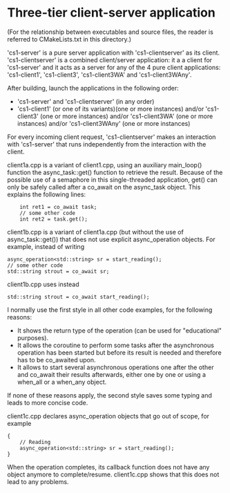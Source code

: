 # Three-tier client-server application

(For the relationship between executables and source files, the reader is referred to CMakeLists.txt in this directory.)

'cs1-server' is a pure server application with 'cs1-clientserver' as its client.
'cs1-clientserver' is a combined client/server application: it a a client for 'cs1-server' and it acts as a server for any of the 4 pure client applications: 'cs1-client1', 'cs1-client3', 'cs1-client3WA' and 'cs1-client3WAny'.

After building, launch the applications in the following order:

* 'cs1-server' and 'cs1-clientserver' (in any order)
* 'cs1-client1' (or one of its variants)(one or more instances) and/or 'cs1-client3' (one or more instances) and/or 'cs1-client3WA' (one or more instances) and/or 'cs1-client3WAny' (one or more instances)

For every incoming client request, 'cs1-clientserver' makes an interaction with 'cs1-server' that runs 
independently from the interaction with the client.

client1a.cpp is a variant of client1.cpp, using an auxiliary main_loop() function the async_task::get() function to retrieve the result.
Because of the possible use of a semaphore in this single-threaded application, get() can only be safely called after a co_await on the async_task object.
This explains the following lines:

		int ret1 = co_await task;
		// some other code
		int ret2 = task.get();

client1b.cpp is a variant of client1a.cpp (but without the use of async_task::get()) that does not use explicit async_operation objects.
For example, instead of writing

	async_operation<std::string> sr = start_reading();
	// some other code
	std::string strout = co_await sr;

client1b.cpp uses instead

	std::string strout = co_await start_reading();

I normally use the first style in all other code examples, for the following reasons:
* It shows the return type of the operation (can be used for "educational" purposes).
* It allows the coroutine to perform some tasks after the asynchronous operation has been started but before its result is needed and therefore has to be co_awaited upon.
* It allows to start several asynchronous operations one after the other and co_await their results afterwards, either one by one or using a when_all or a when_any object.

If none of these reasons apply, the second style saves some typing and leads to more concise code.

client1c.cpp declares async_operation objects that go out of scope, for example

	{
		// Reading
		async_operation<std::string> sr = start_reading();
	}

When the operation completes, its callback function does not have any object anymore to complete/resume.
client1c.cpp shows that this does not lead to any problems.
